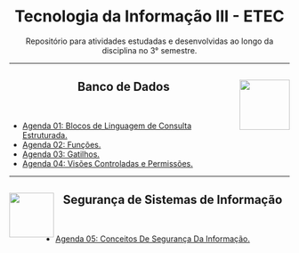 <div align="center">
<h1>Tecnologia da Informação III - ETEC</h1>
<p>Repositório para atividades estudadas e desenvolvidas ao longo da disciplina no 3° semestre.</p>
</div>

---

<div align="center">
<a href="https://github.com/monicaquintal" target="_blank"><img align="right" height="90" src="https://observatoriodabicicleta.org.br/uploads/2020/09/bancos-de-dados-nova-600.png" /></a>
<h2>Banco de Dados</h2>
<br>
</div>

- [Agenda 01: Blocos de Linguagem de Consulta Estruturada.](./agenda01/agenda01.md)
- [Agenda 02: Funções.](./agenda02/agenda02.md)
- [Agenda 03: Gatilhos.](./agenda03/agenda03.md)
- [Agenda 04: Visões Controladas e Permissões.](./agenda04/agenda04.md)

---

<div align="center">
<a href="https://github.com/monicaquintal" target="_blank"><img align="left" height="80" src="https://www.dropreal.com/br/wp-content/uploads/2021/03/icones_VALENDO.png" /></a>
<h2>Segurança de Sistemas de Informação</h2>
<br>
</div>

- [Agenda 05: Conceitos De Segurança Da Informação.](./agenda05/agenda05.md)